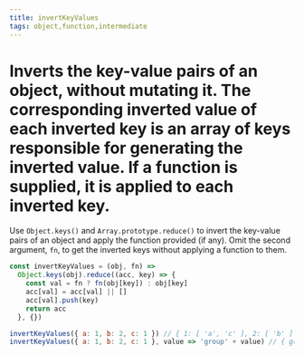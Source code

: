 ```yaml
---
title: invertKeyValues
tags: object,function,intermediate
---
```


# Inverts the key-value pairs of an object, without mutating it. The corresponding inverted value of each inverted key is an array of keys responsible for generating the inverted value. If a function is supplied, it is applied to each inverted key.

Use `Object.keys()` and `Array.prototype.reduce()` to invert the key-value pairs of an object and apply the function provided (if any).
Omit the second argument, `fn`, to get the inverted keys without applying a function to them.

```js
const invertKeyValues = (obj, fn) =>
  Object.keys(obj).reduce((acc, key) => {
    const val = fn ? fn(obj[key]) : obj[key]
    acc[val] = acc[val] || []
    acc[val].push(key)
    return acc
  }, {})
```

```js
invertKeyValues({ a: 1, b: 2, c: 1 }) // { 1: [ 'a', 'c' ], 2: [ 'b' ] }
invertKeyValues({ a: 1, b: 2, c: 1 }, value => 'group' + value) // { group1: [ 'a', 'c' ], group2: [ 'b' ] }
```
